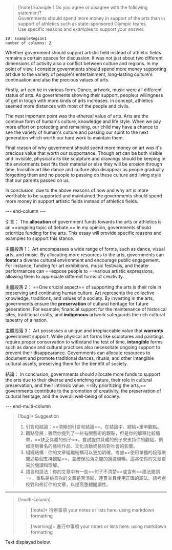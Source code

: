 
>[!note] Example 1
>Do you agree or disagree with the following statement?  
Governments should spend more money in support of the arts than in support of athletics such as state-sponsored Olympic teams.  
Use specific reasons and examples to support your answer.

```start-multi-column  
ID: ExampleRegion1  
number of columns: 2    
```

Whether government should support artistic field instead of athletic fields remains a certain spaces for discussion. It was not just about two different dimensions of activity also a conflict between culture and regions. In my point of view, I consider governments should spend more money supporting art due to the variety of people's entertainment, long-lasting culture's continuation and also the precious values of arts.  
  
Firstly, art can be in various form. Dance, artwork, music were all different status of arts. As governments showing their support, people;s willingness of get in tough with more kinds of arts increases. In concept, athletics seemed more distances with most of the people and civils.  
  
The nest important point was the ethereal value of arts. Arts are the continue form of human's culture, knowledge and life style. When we pay more effort on protecting and remaining, our child may have a chance to see the variety of human's culture and passing our spirit to the next generation which worth our hard work to maintain them.  
  
Final reason of why government should spend more money on art was it's precious value that worth our supportance. Though art can be both visible and invisible, physical arts like sculpture and drawings should be keeping in the enviorments best fits their material or else they will be erosion through time. Invisible art like dance and culture also disappear as people gradually forgetting them and no people to passing on these culture and living style that our parents passed on us.  
  
In conclusion, due to the above reasons of how and why art is more worthable to be supported and maintained the governments should spend more money in support artistic fields instead of athletics fields.

--- end-column ---

引言： 
The **allocation** of government funds towards the arts or athletics is an ==ongoing topic of debate.== In my opinion, governments should prioritize funding for the arts. This essay will provide specific reasons and examples to support this stance.

主體段落 1： 
Art encompasses a wide range of forms, such as dance, visual arts, and music. By allocating more resources to the arts, governments can **foster** a diverse cultural environment and encourage public engagement. For instance, funding for art exhibitions, music festivals, and theater performances can ==expose people to ==various artistic expressions, allowing them to appreciate different forms of creativity.

主體段落 2： 
==One crucial aspect== of supporting the arts is their role in preserving and continuing human culture. Art represents the collective knowledge, traditions, and values of a society. By investing in the arts, governments ensure the **preservation** of cultural heritage for future generations. For example, financial support for the maintenance of historical sites, traditional crafts, and **indigenous** artwork safeguards the rich cultural tapestry of a nation.

主體段落 3： 
Art possesses a unique and irreplaceable value that **warrants** government support. While physical art forms like sculptures and paintings require proper conservation to withstand the test of time, **intangible** forms such as dance and cultural practices also necessitate ongoing support to prevent their disappearance. Governments can allocate resources to document and promote traditional dances, rituals, and other intangible cultural assets, preserving them for the benefit of society.

結論： 
In conclusion, governments should allocate more funds to support the arts due to their diverse and enriching nature, their role in cultural preservation, and their intrinsic value. ==By prioritizing the arts,== governments contribute to the promotion of creativity, the preservation of cultural heritage, and the overall well-being of society.

--- end-multi-column
>[!bug]+ Suggestion
>1. 引言和結論：==清晰的引言和結論==。在結論中，總結+重申觀點。
>2. 觀點發展：雖然你提到了一些有關藝術的觀點，但是你的解釋比較簡單，==缺乏具體的例子==。嘗試提供具體的例子來支持你的觀點，例如提到著名的藝術作品、文化活動或藝術對社會的影響。
>3. 組織結構：你的文章組織結構可以更加明確。考慮==使用單獨的段落來闡述每個支持觀點==，並確保段落之間的過渡順暢。這將使你的文章更易於閱讀和理解。
>4. 語言和語法：你的文章中有一些==句子不清楚==或含有==語法錯誤==。重點是檢查你的文章是否清晰、連貫並且使用正確的語法。請考慮校對和修訂你的文章，以提高整體閱讀性。

---


> [!multi-column]
>
>> [!note]+ 待辦事項
>> your notes or lists here. using markdown formatting
>
>> [!warning]+ 進行中事項
>> your notes or lists here. using markdown formatting



Text displayed below.